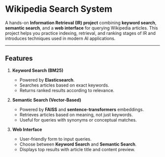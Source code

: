 # Wikipedia Search System

A hands-on **Information Retrieval (IR) project** combining **keyword search**, **semantic search**, and a **web interface** for querying Wikipedia articles. This project helps you practice indexing, retrieval, and ranking stages of IR and introduces techniques used in modern AI applications.

---

## **Features**

1. **Keyword Search (BM25)**
   - Powered by **Elasticsearch**.
   - Searches articles based on exact keywords.
   - Returns ranked results according to relevance.

2. **Semantic Search (Vector-Based)**
   - Powered by **FAISS** and **sentence-transformers** embeddings.
   - Retrieves articles based on meaning, not just keywords.
   - Useful for queries with synonyms or conceptual matches.

3. **Web Interface**
   - User-friendly form to input queries.
   - Choose between **Keyword Search** and **Semantic Search**.
   - Displays top results with article title and content preview.

